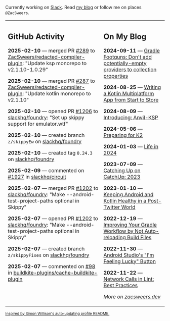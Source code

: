 Currently working on [Slack](https://slack.com/). Read [my blog](https://zacsweers.dev/) or follow me on places `@ZacSweers`.

<table><tr><td valign="top" width="60%">

## GitHub Activity
<!-- githubActivity starts -->
**2025-02-10** — merged PR [#289](https://github.com/ZacSweers/redacted-compiler-plugin/pull/289) to [ZacSweers/redacted-compiler-plugin](https://github.com/ZacSweers/redacted-compiler-plugin): "Update ksp monorepo to v2.1.10-1.0.29"

**2025-02-10** — merged PR [#287](https://github.com/ZacSweers/redacted-compiler-plugin/pull/287) to [ZacSweers/redacted-compiler-plugin](https://github.com/ZacSweers/redacted-compiler-plugin): "Update kotlin monorepo to v2.1.10"

**2025-02-10** — opened PR [#1206](https://github.com/slackhq/foundry/pull/1206) to [slackhq/foundry](https://github.com/slackhq/foundry): "Set up skippy support for emulator.wtf"

**2025-02-10** — created branch `z/skippyEw` on [slackhq/foundry](https://github.com/slackhq/foundry)

**2025-02-10** — created tag `0.24.3` on [slackhq/foundry](https://github.com/slackhq/foundry)

**2025-02-09** — commented on [#1927](https://github.com/slackhq/circuit/issues/1927#issuecomment-2646610991) in [slackhq/circuit](https://github.com/slackhq/circuit)

**2025-02-07** — merged PR [#1202](https://github.com/slackhq/foundry/pull/1202) to [slackhq/foundry](https://github.com/slackhq/foundry): "Make --android-test-project-paths optional in Skippy"

**2025-02-07** — opened PR [#1202](https://github.com/slackhq/foundry/pull/1202) to [slackhq/foundry](https://github.com/slackhq/foundry): "Make --android-test-project-paths optional in Skippy"

**2025-02-07** — created branch `z/skippyFixes` on [slackhq/foundry](https://github.com/slackhq/foundry)

**2025-02-07** — commented on [#98](https://github.com/buildkite-plugins/cache-buildkite-plugin/issues/98#issuecomment-2644119215) in [buildkite-plugins/cache-buildkite-plugin](https://github.com/buildkite-plugins/cache-buildkite-plugin)
<!-- githubActivity ends -->
</td><td valign="top" width="40%">

## On My Blog
<!-- blog starts -->
**2024-09-11** — [Gradle Footguns: Don't add potentially-empty providers to collection properties](https://www.zacsweers.dev/gradle-footgun-adding-empty-providers-to-collection-properties/)

**2024-08-25** — [Writing a Kotlin Multiplatform App from Start to Store](https://www.zacsweers.dev/writing-a-kotlin-multiplatform-app-from-start-to-store/)

**2024-08-09** — [Introducing: Anvil-KSP](https://www.zacsweers.dev/introducing-anvil-ksp/)

**2024-05-06** — [Preparing for K2](https://www.zacsweers.dev/preparing-for-k2/)

**2024-01-03** — [Life in 2024](https://www.zacsweers.dev/life-in-2024/)

**2023-07-09** — [Catching Up on CatchUp: 2023](https://www.zacsweers.dev/catching-up-on-catchup-2023/)

**2023-01-10** — [Keeping Android and Kotlin Healthy in a Post-Twitter World](https://www.zacsweers.dev/keeping-android-healthy/)

**2022-12-19** — [Improving Your Gradle Workflow by Not Auto-reloading Build Files](https://www.zacsweers.dev/improving-your-workflow-by-not-auto-reloading-build-files/)

**2022-11-30** — [Android Studio's "I'm Feeling Lucky" Button](https://www.zacsweers.dev/android-studios-im-feeling-lucky-button/)

**2022-11-22** — [Network Calls in Lint: Best Practices](https://www.zacsweers.dev/network-calls-in-lint-best-practices/)
<!-- blog ends -->
_More on [zacsweers.dev](https://zacsweers.dev/)_
</td></tr></table>

<sub><a href="https://simonwillison.net/2020/Jul/10/self-updating-profile-readme/">Inspired by Simon Willison's auto-updating profile README.</a></sub>